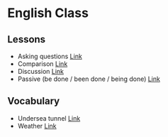 # English Class

## Lessons

- Asking questions [Link](./Class/asking-questions.md)
- Comparison [Link](./Class/comparison.md)
- Discussion [Link](./Class/discussion.md)
- Passive (be done / been done / being done) [Link](./Class/passive.md)


## Vocabulary

- Undersea tunnel [Link](./Class/undersea_tunnel.md)
- Weather [Link](./Class/weather.md)

